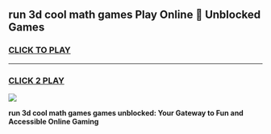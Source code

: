 
## run 3d cool math games Play Online 👋 Unblocked Games
<h3>
<a href="https://news.freeplayer.one?title=run_3d_cool_math_games&ref=17CMG">CLICK TO PLAY</a></h3>
<hr>

<h3>
<a href="https://news.freeplayer.one?title=run_3d_cool_math_games&ref=17CMG">CLICK 2 PLAY</a>
  
</h3>

<a href="https://news.freeplayer.one?title=run_3d_cool_math_games&ref=17CMG/"><img src="https://clearcache.store/games.png"></a>


**run 3d cool math games games unblocked: Your Gateway to Fun and Accessible Online Gaming**
